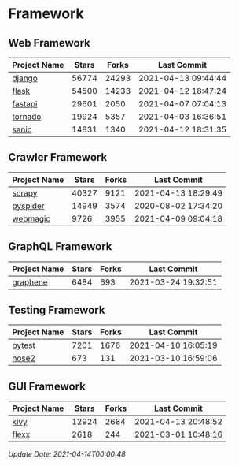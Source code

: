 # Framework

## Web Framework
| Project Name | Stars | Forks | Last Commit |
| ------------ | ----- | ----- | ----------- |
| [django](https://github.com/django/django) | 56774 | 24293 | 2021-04-13 09:44:44 |
| [flask](https://github.com/pallets/flask) | 54500 | 14233 | 2021-04-12 18:47:24 |
| [fastapi](https://github.com/tiangolo/fastapi) | 29601 | 2050 | 2021-04-07 07:04:13 |
| [tornado](https://github.com/tornadoweb/tornado) | 19924 | 5357 | 2021-04-03 16:36:51 |
| [sanic](https://github.com/sanic-org/sanic) | 14831 | 1340 | 2021-04-12 18:31:35 |

## Crawler Framework
| Project Name | Stars | Forks | Last Commit |
| ------------ | ----- | ----- | ----------- |
| [scrapy](https://github.com/scrapy/scrapy) | 40327 | 9121 | 2021-04-13 18:29:49 |
| [pyspider](https://github.com/binux/pyspider) | 14949 | 3574 | 2020-08-02 17:34:20 |
| [webmagic](https://github.com/code4craft/webmagic) | 9726 | 3955 | 2021-04-09 09:04:18 |

## GraphQL Framework
| Project Name | Stars | Forks | Last Commit |
| ------------ | ----- | ----- | ----------- |
| [graphene](https://github.com/graphql-python/graphene) | 6484 | 693 | 2021-03-24 19:32:51 |

## Testing Framework
| Project Name | Stars | Forks | Last Commit |
| ------------ | ----- | ----- | ----------- |
| [pytest](https://github.com/pytest-dev/pytest) | 7201 | 1676 | 2021-04-10 16:05:19 |
| [nose2](https://github.com/nose-devs/nose2) | 673 | 131 | 2021-03-10 16:59:06 |

## GUI Framework
| Project Name | Stars | Forks | Last Commit |
| ------------ | ----- | ----- | ----------- |
| [kivy](https://github.com/kivy/kivy) | 12924 | 2684 | 2021-04-13 20:48:52 |
| [flexx](https://github.com/flexxui/flexx) | 2618 | 244 | 2021-03-01 10:48:16 |

*Update Date: 2021-04-14T00:00:48*
